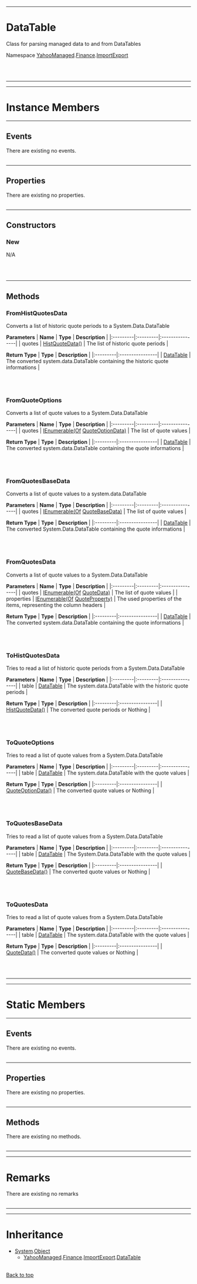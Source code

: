
---


# DataTable #
Class for parsing managed data to and from DataTables

Namespace [YahooManaged](namespaceYahooManaged.md).[Finance](namespaceYahooManagedFinance.md).[ImportExport](namespaceYahooManagedFinanceImportExport.md)



<br></br>

---


---

# Instance Members #

---

## Events ##

There are existing no events.
<br></br>


---

## Properties ##

There are existing no properties.
<br></br>


---

## Constructors ##

### New ###
N/A

<br></br>


---

## Methods ##

### FromHistQuotesData ###

Converts a list of historic quote periods to a System.Data.DataTable

**Parameters**
| **Name** | **Type** | **Description** |
|:---------|:---------|:----------------|
| quotes | [HistQuoteData()](classHistQuoteData#.md) | The list of historic quote periods |

**Return Type**
| **Type** | **Description** |
|:---------|:----------------|
| [DataTable](http://msdn.microsoft.com/en-us/library/system.data.datatable.aspx) | The converted system.data.DataTable containing the historic quote informations |

<br></br>
### FromQuoteOptions ###

Converts a list of quote values to a System.Data.DataTable

**Parameters**
| **Name** | **Type** | **Description** |
|:---------|:---------|:----------------|
| quotes | [IEnumerable(Of](http://msdn.microsoft.com/en-us/library/9eekhta0.aspx) [QuoteOptionData)](classQuoteOptionData#.md) | The list of quote values |

**Return Type**
| **Type** | **Description** |
|:---------|:----------------|
| [DataTable](http://msdn.microsoft.com/en-us/library/system.data.datatable.aspx) | The converted system.data.DataTable containing the quote informations |

<br></br>
### FromQuotesBaseData ###

Converts a list of quote values to a system.data.DataTable

**Parameters**
| **Name** | **Type** | **Description** |
|:---------|:---------|:----------------|
| quotes | [IEnumerable(Of](http://msdn.microsoft.com/en-us/library/9eekhta0.aspx) [QuoteBaseData)](classQuoteBaseData#.md) | The list of quote values |

**Return Type**
| **Type** | **Description** |
|:---------|:----------------|
| [DataTable](http://msdn.microsoft.com/en-us/library/system.data.datatable.aspx) | The converted System.Data.DataTable containing the quote informations |

<br></br>
### FromQuotesData ###

Converts a list of quote values to a System.Data.DataTable

**Parameters**
| **Name** | **Type** | **Description** |
|:---------|:---------|:----------------|
| quotes | [IEnumerable(Of](http://msdn.microsoft.com/en-us/library/9eekhta0.aspx) [QuoteData)](classQuoteData#.md) | The list of quote values |
| properties | [IEnumerable(Of](http://msdn.microsoft.com/en-us/library/9eekhta0.aspx) [QuoteProperty)](enumQuoteProperty#.md) | The used properties of the items, representing the column headers |

**Return Type**
| **Type** | **Description** |
|:---------|:----------------|
| [DataTable](http://msdn.microsoft.com/en-us/library/system.data.datatable.aspx) | The converted system.data.DataTable containing the quote informations |

<br></br>
### ToHistQuotesData ###

Tries to read a list of historic quote periods from a System.Data.DataTable

**Parameters**
| **Name** | **Type** | **Description** |
|:---------|:---------|:----------------|
| table | [DataTable](http://msdn.microsoft.com/en-us/library/system.data.datatable.aspx) | The system.data.DataTable with the historic quote periods |

**Return Type**
| **Type** | **Description** |
|:---------|:----------------|
| [HistQuoteData()](classHistQuoteData#.md) | The converted quote periods or Nothing |

<br></br>
### ToQuoteOptions ###

Tries to read a list of quote values from a System.Data.DataTable

**Parameters**
| **Name** | **Type** | **Description** |
|:---------|:---------|:----------------|
| table | [DataTable](http://msdn.microsoft.com/en-us/library/system.data.datatable.aspx) | The system.data.DataTable with the quote values |

**Return Type**
| **Type** | **Description** |
|:---------|:----------------|
| [QuoteOptionData()](classQuoteOptionData#.md) | The converted quote values or Nothing |

<br></br>
### ToQuotesBaseData ###

Tries to read a list of quote values from a System.Data.DataTable

**Parameters**
| **Name** | **Type** | **Description** |
|:---------|:---------|:----------------|
| table | [DataTable](http://msdn.microsoft.com/en-us/library/system.data.datatable.aspx) | The System.Data.DataTable with the quote values |

**Return Type**
| **Type** | **Description** |
|:---------|:----------------|
| [QuoteBaseData()](classQuoteBaseData#.md) | The converted quote values or Nothing |

<br></br>
### ToQuotesData ###

Tries to read a list of quote values from a System.Data.DataTable

**Parameters**
| **Name** | **Type** | **Description** |
|:---------|:---------|:----------------|
| table | [DataTable](http://msdn.microsoft.com/en-us/library/system.data.datatable.aspx) | The system.data.DataTable with the quote values |

**Return Type**
| **Type** | **Description** |
|:---------|:----------------|
| [QuoteData()](classQuoteData#.md) | The converted quote values or Nothing |

<br></br>


---


---

# Static Members #

---

## Events ##

There are existing no events.
<br></br>


---

## Properties ##

There are existing no properties.
<br></br>


---

## Methods ##

There are existing no methods.
<br></br>


---


---

# Remarks #

There are existing no remarks
<br></br>


---


---

# Inheritance #

  * [System](http://msdn.microsoft.com/en-US/library/system.aspx).[Object](http://msdn.microsoft.com/en-US/library/system.object.aspx)
    * [YahooManaged](namespaceYahooManaged.md).[Finance](namespaceYahooManagedFinance.md).[ImportExport](namespaceYahooManagedFinanceImportExport.md).[DataTable](classFinanceDataTable#.md)
<br></br>

[Back to top](classFinanceDataTable#DataTable.md)